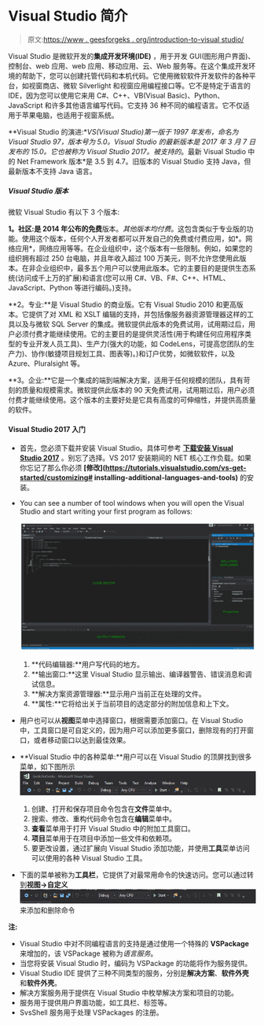 # Visual Studio 简介

> 原文:[https://www . geesforgeks . org/introduction-to-visual studio/](https://www.geeksforgeeks.org/introduction-to-visual-studio/)

Visual Studio 是微软开发的**集成开发环境(IDE)** ，用于开发 GUI(图形用户界面)、控制台、web 应用、web 应用、移动应用、云、Web 服务等。在这个集成开发环境的帮助下，您可以创建托管代码和本机代码。它使用微软软件开发软件的各种平台，如视窗商店、微软 Silverlight 和视窗应用编程接口等。它不是特定于语言的 IDE，因为您可以使用它来用 C#、C++、VB(Visual Basic)、Python、JavaScript 和许多其他语言编写代码。它支持 36 种不同的编程语言。它不仅适用于苹果电脑，也适用于视窗系统。

**Visual Studio 的演进:**VS(Visual Studio)第一版于 1997 年发布，命名为 Visual Studio 97，版本号为 5.0。Visual Studio 的最新版本是 2017 年 3 月 7 日发布的 15.0。它也被称为 Visual Studio 2017。被支持的*。最新 Visual Studio 中的 Net Framework 版本*是 3.5 到 4.7。旧版本的 Visual Studio 支持 Java，但最新版本不支持 Java 语言。

##### Visual Studio 版本

微软 Visual Studio 有以下 3 个版本:

**1。社区:**是 2014 年公布的**免费**版本。*其他版本均付费*。这包含类似于专业版的功能。使用这个版本，任何个人开发者都可以开发自己的免费或付费应用，如*。网络应用*，网络应用等等。在企业组织中，这个版本有一些限制。例如，如果您的组织拥有超过 250 台电脑，并且年收入超过 100 万美元，则不允许您使用此版本。在非企业组织中，最多五个用户可以使用此版本。它的主要目的是提供生态系统(访问成千上万的扩展)和语言(您可以用 C#、VB、F#、C++、HTML、JavaScript、Python 等进行编码。)支持。

**2。专业:**是 Visual Studio 的商业版。它有 Visual Studio 2010 和更高版本。它提供了对 XML 和 XSLT 编辑的支持，并包括像服务器资源管理器这样的工具以及与微软 SQL Server 的集成。微软提供此版本的免费试用，试用期过后，用户必须付费才能继续使用。它的主要目的是提供灵活性(用于构建任何应用程序类型的专业开发人员工具)、生产力(强大的功能，如 CodeLens，可提高您团队的生产力)、协作(敏捷项目规划工具、图表等)。)和订户优势，如微软软件，以及 Azure、Pluralsight 等。

**3。企业:**它是一个集成的端到端解决方案，适用于任何规模的团队，具有苛刻的质量和规模需求。微软提供此版本的 90 天免费试用，试用期过后，用户必须付费才能继续使用。这个版本的主要好处是它具有高度的可伸缩性，并提供高质量的软件。

#### Visual Studio 2017 入门

*   首先，您必须下载并安装 Visual Studio。具体可参考 **[下载安装 Visual Studio 2017](https://www.geeksforgeeks.org/setting-environment-c/)** 。别忘了选择。VS 2017 安装期间的 NET 核心工作负载。如果你忘记了那么你必须 **[修改](https://tutorials.visualstudio.com/vs-get-started/customizing# installing-additional-languages-and-tools)** 的安装。
*   You can see a number of tool windows when you will open the Visual Studio and start writing your first program as follows:

    [![](img/2253532bbb2464d36e267db2bae3e2f5.png)](https://media.geeksforgeeks.org/wp-content/uploads/VS2017.jpg)

    1.  **代码编辑器:**用户写代码的地方。
    2.  **输出窗口:**这里 Visual Studio 显示输出、编译器警告、错误消息和调试信息。
    3.  **解决方案资源管理器:**显示用户当前正在处理的文件。
    4.  **属性:**它将给出关于当前项目的选定部分的附加信息和上下文。
*   用户也可以从**视图**菜单中选择窗口，根据需要添加窗口。在 Visual Studio 中，工具窗口是可自定义的，因为用户可以添加更多窗口，删除现有的打开窗口，或者移动窗口以达到最佳效果。
*   **Visual Studio 中的各种菜单:**用户可以在 Visual Studio 的顶屏找到很多菜单，如下图所示
    [![](img/0b27ef64ed7d133a07aaaaf716372020.png)](https://media.geeksforgeeks.org/wp-content/uploads/VS2017-2.png)
    1.  创建、打开和保存项目命令包含在**文件**菜单中。
    2.  搜索、修改、重构代码命令包含在**编辑**菜单中。
    3.  **查看**菜单用于打开 Visual Studio 中的附加工具窗口。
    4.  **项目**菜单用于在项目中添加一些文件和依赖项。
    5.  要更改设置，通过扩展向 Visual Studio 添加功能，并使用**工具**菜单访问可以使用的各种 Visual Studio 工具。
*   下面的菜单被称为**工具栏**，它提供了对最常用命令的快速访问。您可以通过转到**视图→自定义**
    [![](img/a45fcfebfa227c3ee8b6008d1fcb08e6.png)](https://media.geeksforgeeks.org/wp-content/uploads/VS2017-3.png) 来添加和删除命令

**注:**

*   Visual Studio 中对不同编程语言的支持是通过使用一个特殊的 **VSPackage** 来增加的，该 VSPackage 被称为*语言服务*。
*   当您将安装 Visual Studio 时，编码为 VSPackage 的功能将作为服务提供。
*   Visual Studio IDE 提供了三种不同类型的服务，分别是**解决方案**、**软件外壳**和**软件外壳**。
*   解决方案服务用于提供在 Visual Studio 中枚举解决方案和项目的功能。
*   服务用于提供用户界面功能，如工具栏、标签等。
*   SvsShell 服务用于处理 VSPackages 的注册。